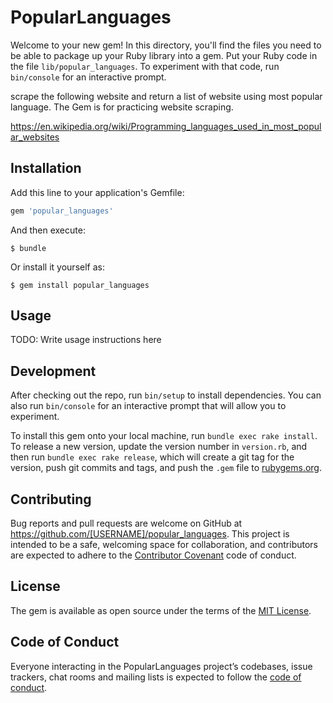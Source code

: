 # PopularLanguages

Welcome to your new gem! In this directory, you'll find the files you need to be able to package up your Ruby library into a gem. Put your Ruby code in the file `lib/popular_languages`. To experiment with that code, run `bin/console` for an interactive prompt.

scrape the following website and return a list of website using most popular language. The Gem is for practicing website scraping.

https://en.wikipedia.org/wiki/Programming_languages_used_in_most_popular_websites

## Installation

Add this line to your application's Gemfile:

```ruby
gem 'popular_languages'
```

And then execute:

    $ bundle

Or install it yourself as:

    $ gem install popular_languages

## Usage

TODO: Write usage instructions here

## Development

After checking out the repo, run `bin/setup` to install dependencies. You can also run `bin/console` for an interactive prompt that will allow you to experiment.

To install this gem onto your local machine, run `bundle exec rake install`. To release a new version, update the version number in `version.rb`, and then run `bundle exec rake release`, which will create a git tag for the version, push git commits and tags, and push the `.gem` file to [rubygems.org](https://rubygems.org).

## Contributing

Bug reports and pull requests are welcome on GitHub at https://github.com/[USERNAME]/popular_languages. This project is intended to be a safe, welcoming space for collaboration, and contributors are expected to adhere to the [Contributor Covenant](http://contributor-covenant.org) code of conduct.

## License

The gem is available as open source under the terms of the [MIT License](https://opensource.org/licenses/MIT).

## Code of Conduct

Everyone interacting in the PopularLanguages project’s codebases, issue trackers, chat rooms and mailing lists is expected to follow the [code of conduct](https://github.com/[USERNAME]/popular_languages/blob/master/CODE_OF_CONDUCT.md).
